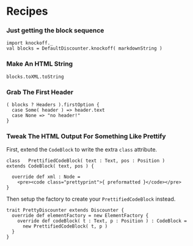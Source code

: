 Recipes
=======

### Just getting the block sequence ###

    import knockoff._
    val blocks = DefaultDiscounter.knockoff( markdownString )

### Make An HTML String ##

    blocks.toXML.toString

### Grab The First Header ###

    ( blocks ? Headers ).firstOption {
      case Some( header ) => header.text
      case None => "no header!"
    }

### Tweak The HTML Output For Something Like Prettify ###

First, extend the `CodeBlock` to write the extra `class` attribute.

    class   PrettifiedCodeBlock( text : Text, pos : Position )
    extends CodeBlock( text, pos ) {

      override def xml : Node =
        <pre><code class="prettyprint">{ preformatted }</code></pre>
    }

Then setup the factory to create your `PrettifiedCodeBlock` instead.
    
    trait PrettyDiscounter extends Discounter {
      override def elementFactory = new ElementFactory {
        override def codeBlock( t : Text, p : Position ) : CodeBlock =
          new PrettifiedCodeBlock( t, p )
      }
    }